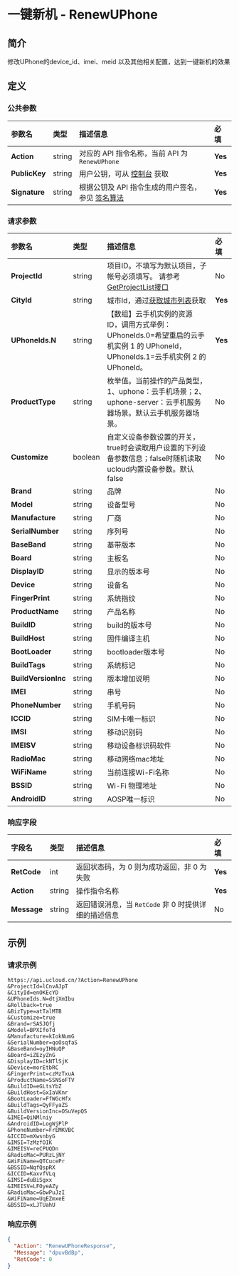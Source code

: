 # 一键新机 - RenewUPhone

## 简介

修改UPhone的device_id、imei、meid 以及其他相关配置，达到一键新机的效果









## 定义

### 公共参数

| 参数名 | 类型 | 描述信息 | 必填 |
|:---|:---|:---|:---|
| **Action**     | string  | 对应的 API 指令名称，当前 API 为 `RenewUPhone`                        | **Yes** |
| **PublicKey**  | string  | 用户公钥，可从 [控制台](https://console.ucloud.cn/uapi/apikey) 获取                                             | **Yes** |
| **Signature**  | string  | 根据公钥及 API 指令生成的用户签名，参见 [签名算法](api/summary/signature.md)  | **Yes** |

### 请求参数

| 参数名 | 类型 | 描述信息 | 必填 |
|:---|:---|:---|:---|
| **ProjectId** | string | 项目ID。不填写为默认项目，子帐号必须填写。 请参考[GetProjectList接口](https://docs.ucloud.cn/api/summary/get_project_list) |No|
| **CityId** | string | 城市Id，通过[获取城市列表](#DescribeUPhoneCities)获取 |**Yes**|
| **UPhoneIds.N** | string | 【数组】云手机实例的资源 ID，调用方式举例：UPhoneIds.0=希望重启的云手机实例 1 的 UPhoneId，UPhoneIds.1=云手机实例 2 的 UPhoneId。 |**Yes**|
| **ProductType** | string | 枚举值。当前操作的产品类型，1、uphone：云手机场景；2、uphone-server：云手机服务器场景。默认云手机服务器场景。 |No|
| **Customize** | boolean | 自定义设备参数设置的开关，true时会读取用户设置的下列设备参数信息；false时随机读取ucloud内置设备参数。默认false |No|
| **Brand** | string | 品牌 |No|
| **Model** | string | 设备型号 |No|
| **Manufacture** | string | 厂商 |No|
| **SerialNumber** | string | 序列号 |No|
| **BaseBand** | string | 基带版本 |No|
| **Board** | string | 主板名 |No|
| **DisplayID** | string | 显示的版本号 |No|
| **Device** | string | 设备名 |No|
| **FingerPrint** | string | 系统指纹 |No|
| **ProductName** | string | 产品名称 |No|
| **BuildID** | string | build的版本号 |No|
| **BuildHost** | string | 固件编译主机 |No|
| **BootLoader** | string | bootloader版本号 |No|
| **BuildTags** | string | 系统标记 |No|
| **BuildVersionInc** | string | 版本增加说明 |No|
| **IMEI** | string | 串号 |No|
| **PhoneNumber** | string | 手机号码 |No|
| **ICCID** | string | SIM卡唯一标识 |No|
| **IMSI** | string | 移动识别码 |No|
| **IMEISV** | string | 移动设备标识码软件 |No|
| **RadioMac** | string | 移动网络mac地址 |No|
| **WiFiName** | string | 当前连接Wi-Fi名称 |No|
| **BSSID** | string | Wi-Fi 物理地址 |No|
| **AndroidID** | string | AOSP唯一标识 |No|

### 响应字段

| 字段名 | 类型 | 描述信息 | 必填 |
|:---|:---|:---|:---|
| **RetCode** | int | 返回状态码，为 0 则为成功返回，非 0 为失败 |**Yes**|
| **Action** | string | 操作指令名称 |**Yes**|
| **Message** | string | 返回错误消息，当 `RetCode` 非 0 时提供详细的描述信息 |No|




## 示例

### 请求示例
    
```
https://api.ucloud.cn/?Action=RenewUPhone
&ProjectId=lCnvAJpT
&CityId=enOKEcYD
&UPhoneIds.N=dtjXmIbu
&Rollback=true
&BizType=atTalMTB
&Customize=true
&Brand=rSASJQfj
&Model=BPXIfoTd
&Manufacture=kIokNumG
&SerialNumber=qoOsqfaS
&BaseBand=oyIHNuQP
&Board=iZEzyZnG
&DisplayID=ckNTlSjK
&Device=morEtbRC
&FingerPrint=czMzTxuA
&ProductName=SSNSoFTV
&BuildID=eGLtsYbZ
&BuildHost=GxIaVKnr
&BootLoader=FfWGcHfx
&BuildTags=QyFFyaZS
&BuildVersionInc=OSuVepQS
&IMEI=QiNMlniy
&AndroidID=LogWjPlP
&PhoneNumber=FrEMKVBC
&ICCID=mXwsnbyG
&IMSI=TzMzfOIK
&IMEISV=reCPUQDn
&RadioMac=PURzLjNY
&WiFiName=QTCucePr
&BSSID=NqfQspRX
&ICCID=KaxvfVLq
&IMSI=duBiSgxx
&IMEISV=LFOyeAZy
&RadioMac=GbwPuJzI
&WiFiName=UqEZmxeE
&BSSID=xLJTUahU
```

### 响应示例
    
```json
{
  "Action": "RenewUPhoneResponse",
  "Message": "dpuvBdBp",
  "RetCode": 0
}
```





